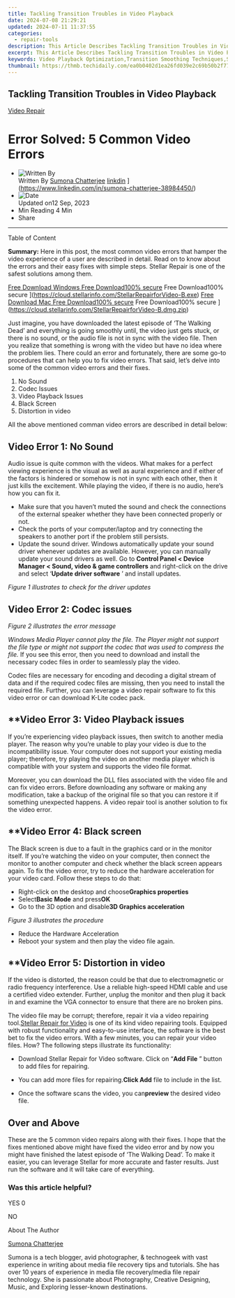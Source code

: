 ```yaml
---
title: Tackling Transition Troubles in Video Playback
date: 2024-07-08 21:29:21
updated: 2024-07-11 11:37:55
categories:
  - repair-tools
description: This Article Describes Tackling Transition Troubles in Video Playback
excerpt: This Article Describes Tackling Transition Troubles in Video Playback
keywords: Video Playback Optimization,Transition Smoothing Techniques,Streamlined Video Transitions,Reducing Buffering During Transitions,Enhancing Video Playback Dynamics,Cutting Edge Video Transition Software,Improve Video Rendering with Smooth Transitions
thumbnail: https://thmb.techidaily.com/ea0b0402d1ea26fd039e2c69b50b2f77be9bc5a66db4bea78463e158540cfbfa.jpg
---
```


## Tackling Transition Troubles in Video Playback

[Video Repair](https://tools.techidaily.com/stellardata-recovery/buy-now/)

# Error Solved: 5 Common Video Errors

* ![Written By](https://cdn-cmlep.nitrocdn.com/DLSjJVyzoVcUgUSBlgyEUoGMDKLbWXQr/assets/desktop/optimized/rev-636f8fd/secure.gravatar.com/avatar/51230a434c190250f4ff6504ca157fb6.1e1df7d66b301003bec30db63ac73954)  
 Written By [Sumona Chatterjee](https://tools.techidaily.com/stellardata-recovery/buy-now/) [linkdin](https://cdn-cmlep.nitrocdn.com/DLSjJVyzoVcUgUSBlgyEUoGMDKLbWXQr/assets/images/optimized/rev-636f8fd/www.stellarinfo.com/public/frontEnd/images/author/linkdin.jpg) ](https://www.linkedin.com/in/sumona-chatterjee-38984450/)
* ![Date](https://cdn-cmlep.nitrocdn.com/DLSjJVyzoVcUgUSBlgyEUoGMDKLbWXQr/assets/images/optimized/rev-636f8fd/www.stellarinfo.com/public/frontEnd/images/author/clender.jpg)  
 Updated on12 Sep, 2023
* Min Reading 4  Min
* Share

---

Table of Content

**Summary:** Here in this post, the most common video errors that hamper the video experience of a user are described in detail. Read on to know about the errors and their easy fixes with simple steps. Stellar Repair is one of the safest solutions among them.

[Free Download Windows  Free Download100% secure](https://cdn-cmlep.nitrocdn.com/DLSjJVyzoVcUgUSBlgyEUoGMDKLbWXQr/assets/images/optimized/rev-636f8fd/www.stellarinfo.com/blog/wp-content/themes/stellarblog2024/images/windows.svg)  Free Download100% secure ](https://cloud.stellarinfo.com/StellarRepairforVideo-B.exe) [Free Download Mac  Free Download100% secure](https://cdn-cmlep.nitrocdn.com/DLSjJVyzoVcUgUSBlgyEUoGMDKLbWXQr/assets/images/source/rev-636f8fd/www.stellarinfo.com/blog/wp-content/themes/stellarblog2024/images/mac-os.svg)  Free Download100% secure ](https://cloud.stellarinfo.com/StellarRepairforVideo-B.dmg.zip)

 Just imagine, you have downloaded the latest episode of ‘The Walking Dead’ and everything is going smoothly until, the video just gets stuck, or there is no sound, or the audio file is not in sync with the video file. Then you realize that something is wrong with the video but have no idea where the problem lies. There could an error and fortunately, there are some go-to procedures that can help you to fix video errors. That said, let’s delve into some of the common video errors and their fixes.

1. No Sound
2. Codec Issues
3. Video Playback Issues
4. Black Screen
5. Distortion in video

 All the above mentioned comman video errors are described in detail below:

## **Video Error 1: No Sound**

 Audio issue is quite common with the videos. What makes for a perfect viewing experience is the visual as well as aural experience and if either of the factors is hindered or somehow is not in sync with each other, then it just kills the excitement. While playing the video, if there is no audio, here’s how you can fix it.

* Make sure that you haven’t muted the sound and check the connections of the external speaker whether they have been connected properly or not.
* Check the ports of your computer/laptop and try connecting the speakers to another port if the problem still persists.
* Update the sound driver. Windows automatically update your sound driver whenever updates are available. However, you can manually update your sound drivers as well. Go to **Control Panel < Device Manager < Sound, video & game controllers** and right-click on the drive and select ‘**Update driver software** ’ and install updates.

_Figure 1 illustrates to check for the driver updates_

## **Video Error 2: Codec issues**

_Figure 2 illustrates the error message_

 _Windows Media Player cannot play the file. The Player might not support the file type or might not support the codec that was used to compress the file._ If you see this error, then you need to download and install the necessary codec files in order to seamlessly play the video.

 Codec files are necessary for encoding and decoding a digital stream of data and if the required codec files are missing, then you need to install the required file. Further, you can leverage a video repair software to fix this video error or can download K-Lite codec pack.

## **Video Error 3: Video Playback issues

 If you’re experiencing video playback issues, then switch to another media player. The reason why you’re unable to play your video is due to the incompatibility issue. Your computer does not support your existing media player; therefore, try playing the video on another media player which is compatible with your system and supports the video file format.

 Moreover, you can download the DLL files associated with the video file and can fix video errors. Before downloading any software or making any modification, take a backup of the original file so that you can restore it if something unexpected happens. A video repair tool is another solution to fix the video error.

## **Video Error 4: Black screen

 The Black screen is due to a fault in the graphics card or in the monitor itself. If you’re watching the video on your computer, then connect the monitor to another computer and check whether the black screen appears again. To fix the video error, try to reduce the hardware acceleration for your video card. Follow these steps to do that:

* Right-click on the desktop and choose**Graphics properties**
* Select**Basic Mode** and press**OK**
* Go to the 3D option and disable**3D Graphics acceleration**

_Figure 3 illustrates the procedure_

* Reduce the Hardware Acceleration
* Reboot your system and then play the video file again.

## **Video Error 5: Distortion in video

 If the video is distorted, the reason could be that due to electromagnetic or radio frequency interference. Use a reliable high-speed HDMI cable and use a certified video extender. Further, unplug the monitor and then plug it back in and examine the VGA connector to ensure that there are no broken pins.

 The video file may be corrupt; therefore, repair it via a video repairing tool.[Stellar Repair for Video](https://tools.techidaily.com/stellardata-recovery/buy-now/) is one of its kind video repairing tools. Equipped with robust functionality and easy-to-use interface, the software is the best bet to fix the video errors. With a few minutes, you can repair your video files. How? The following steps illustrate its functionality:

[](https://cloud.stellarinfo.com/StellarRepairforVideo-B.exe) [](https://cloud.stellarinfo.com/StellarRepairforVideo-B.dmg.zip)

* Download Stellar Repair for Video software. Click on “**Add File** ” button to add files for repairing.

* You can add more files for repairing.**Click Add** file to include in the list.

* Once the software scans the video, you can**preview** the desired video file.

## **Over and Above**

 These are the 5 common video repairs along with their fixes. I hope that the fixes mentioned above might have fixed the video error and by now you might have finished the latest episode of ‘The Walking Dead’. To make it easier, you can leverage Stellar for more accurate and faster results. Just run the software and it will take care of everything.

### Was this article helpful?

YES 0

NO

About The Author

[Sumona Chatterjee](https://tools.techidaily.com/stellardata-recovery/buy-now/) [](https://www.linkedin.com/in/sumona-chatterjee-38984450/)

 Sumona is a tech blogger, avid photographer, & technogeek with vast experience in writing about media file recovery tips and tutorials. She has over 10 years of experience in media file recovery/media file repair technology. She is passionate about Photography, Creative Designing, Music, and Exploring lesser-known destinations.

<ins class="adsbygoogle"
     style="display:block"
     data-ad-format="autorelaxed"
     data-ad-client="ca-pub-7571918770474297"
     data-ad-slot="1223367746"></ins>



<ins class="adsbygoogle"
     style="display:block"
     data-ad-client="ca-pub-7571918770474297"
     data-ad-slot="8358498916"
     data-ad-format="auto"
     data-full-width-responsive="true"></ins>
